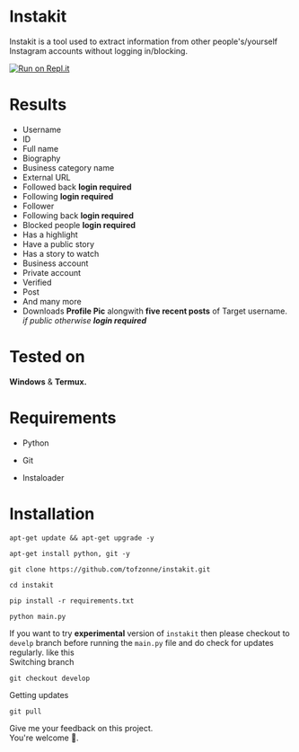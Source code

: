 # Instakit
Instakit is a tool used to extract information from other people's/yourself Instagram accounts without logging in/blocking.

[![Run on Repl.it](https://replit.com/badge/github/tofzonne/instakit)](https://replit.com/new/github/tofzonne/instakit)

# Results
* Username
* ID
* Full name
* Biography
* Business category name
* External URL
* Followed back **login required**
* Following **login required**
* Follower
* Following back **login required**
* Blocked people **login required**
* Has a highlight
* Have a public story
* Has a story to watch
* Business account
* Private account
* Verified
* Post
* And many more
* Downloads **Profile Pic** alongwith **five recent posts** of Target username. *if public otherwise **login required***
# Tested on
**Windows** & **Termux.**
# Requirements
- Python
- Git

- Instaloader
# Installation
```
apt-get update && apt-get upgrade -y
```
```
apt-get install python, git -y
```
```
git clone https://github.com/tofzonne/instakit.git
```

```
cd instakit
```
```
pip install -r requirements.txt
```
```
python main.py
```
If you want to try **experimental** version of `instakit` then please checkout to `develp` branch before running the `main.py` file and do check for updates regularly. like this<br>
Switching branch
```
git checkout develop
```
Getting updates
```
git pull
```
Give me your feedback on this project.<br>
You're welcome 🤗.
